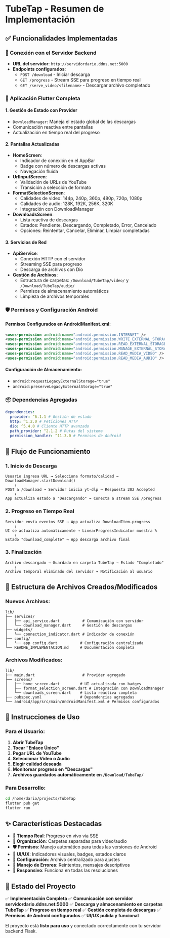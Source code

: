 # TubeTap - Resumen de Implementación

## ✅ Funcionalidades Implementadas

### 🔗 Conexión con el Servidor Backend

- **URL del servidor**: `http://servidordario.ddns.net:5000`
- **Endpoints configurados**:
  - `POST /download` - Iniciar descarga
  - `GET /progress` - Stream SSE para progreso en tiempo real
  - `GET /serve_video/<filename>` - Descargar archivo completado

### 📱 Aplicación Flutter Completa

#### 1. **Gestión de Estado con Provider**

- `DownloadManager`: Maneja el estado global de las descargas
- Comunicación reactiva entre pantallas
- Actualización en tiempo real del progreso

#### 2. **Pantallas Actualizadas**

- **HomeScreen**:
  - Indicador de conexión en el AppBar
  - Badge con número de descargas activas
  - Navegación fluida
- **UrlInputScreen**:
  - Validación de URLs de YouTube
  - Transición a selección de formato
- **FormatSelectionScreen**:
  - Calidades de video: 144p, 240p, 360p, 480p, 720p, 1080p
  - Calidades de audio: 128K, 192K, 256K, 320K
  - Integración con DownloadManager
- **DownloadsScreen**:
  - Lista reactiva de descargas
  - Estados: Pendiente, Descargando, Completado, Error, Cancelado
  - Opciones: Reintentar, Cancelar, Eliminar, Limpiar completadas

#### 3. **Servicios de Red**

- **ApiService**:
  - Conexión HTTP con el servidor
  - Streaming SSE para progreso
  - Descarga de archivos con Dio
- **Gestión de Archivos**:
  - Estructura de carpetas: `/Download/TubeTap/video/` y `/Download/TubeTap/audio/`
  - Permisos de almacenamiento automáticos
  - Limpieza de archivos temporales

### 🛡️ Permisos y Configuración Android

#### Permisos Configurados en AndroidManifest.xml:

```xml
<uses-permission android:name="android.permission.INTERNET" />
<uses-permission android:name="android.permission.WRITE_EXTERNAL_STORAGE" android:maxSdkVersion="28" />
<uses-permission android:name="android.permission.READ_EXTERNAL_STORAGE" android:maxSdkVersion="32" />
<uses-permission android:name="android.permission.MANAGE_EXTERNAL_STORAGE" />
<uses-permission android:name="android.permission.READ_MEDIA_VIDEO" />
<uses-permission android:name="android:permission.READ_MEDIA_AUDIO" />
```

#### Configuración de Almacenamiento:

- `android:requestLegacyExternalStorage="true"`
- `android:preserveLegacyExternalStorage="true"`

### 📦 Dependencias Agregadas

```yaml
dependencies:
  provider: ^6.1.1 # Gestión de estado
  http: ^1.2.0 # Peticiones HTTP
  dio: ^5.4.0 # Cliente HTTP avanzado
  path_provider: ^2.1.2 # Rutas del sistema
  permission_handler: ^11.3.0 # Permisos de Android
```

## 🔄 Flujo de Funcionamiento

### 1. **Inicio de Descarga**

```
Usuario ingresa URL → Selecciona formato/calidad → DownloadManager.startDownload()
    ↓
POST a /download → Servidor inicia yt-dlp → Respuesta 202 Accepted
    ↓
App actualiza estado a "Descargando" → Conecta a stream SSE /progress
```

### 2. **Progreso en Tiempo Real**

```
Servidor envía eventos SSE → App actualiza DownloadItem.progress
    ↓
UI se actualiza automáticamente → LinearProgressIndicator muestra %
    ↓
Estado "download_complete" → App descarga archivo final
```

### 3. **Finalización**

```
Archivo descargado → Guardado en carpeta TubeTap → Estado "Completado"
    ↓
Archivo temporal eliminado del servidor → Notificación al usuario
```

## 🎯 Estructura de Archivos Creados/Modificados

### Nuevos Archivos:

```
lib/
├── services/
│   ├── api_service.dart          # Comunicación con servidor
│   └── download_manager.dart     # Gestión de descargas
├── widgets/
│   └── connection_indicator.dart # Indicador de conexión
├── config/
│   └── app_config.dart          # Configuración centralizada
└── README_IMPLEMENTACION.md     # Documentación completa
```

### Archivos Modificados:

```
lib/
├── main.dart                     # Provider agregado
├── screens/
│   ├── home_screen.dart         # UI actualizada con badges
│   ├── format_selection_screen.dart # Integración con DownloadManager
│   └── downloads_screen.dart    # Lista reactiva completa
├── pubspec.yaml                 # Dependencias agregadas
└── android/app/src/main/AndroidManifest.xml # Permisos configurados
```

## 🚀 Instrucciones de Uso

### Para el Usuario:

1. **Abrir TubeTap**
2. **Tocar "Enlace Único"**
3. **Pegar URL de YouTube**
4. **Seleccionar Video o Audio**
5. **Elegir calidad deseada**
6. **Monitorear progreso en "Descargas"**
7. **Archivos guardados automáticamente en `/Download/TubeTap/`**

### Para Desarrollo:

```bash
cd /home/dario/projects/TubeTap
flutter pub get
flutter run
```

## ✨ Características Destacadas

- **🔄 Tiempo Real**: Progreso en vivo via SSE
- **📁 Organización**: Carpetas separadas para video/audio
- **🛡️ Permisos**: Manejo automático para todas las versiones de Android
- **🎨 UI/UX**: Indicadores visuales, badges, estados claros
- **🔧 Configuración**: Archivo centralizado para ajustes
- **🐛 Manejo de Errores**: Reintentos, mensajes descriptivos
- **📱 Responsivo**: Funciona en todas las resoluciones

## 🎯 Estado del Proyecto

✅ **Implementación Completa**
✅ **Comunicación con servidor servidordario.ddns.net:5000**
✅ **Descarga y almacenamiento en carpetas TubeTap**
✅ **Progreso en tiempo real**
✅ **Gestión completa de descargas**
✅ **Permisos de Android configurados**
✅ **UI/UX pulida y funcional**

El proyecto está **listo para uso** y conectado correctamente con tu servidor backend Flask.
